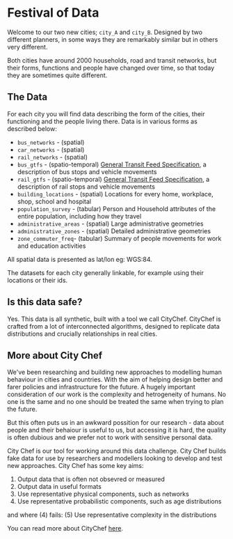 # Festival of Data

Welcome to our two new cities; `city_A` and `city_B`. Designed by two different planners, in some ways they are remarkably similar but in others very different.

Both cities have around 2000 households, road and transit networks, but their forms, functions and people have changed over time, so that today they are sometimes quite different.

## The Data

For each city you will find data describing the form of the cities, their functioning and the people living there. Data is in various forms as described below:

* `bus_networks` - (spatial)
* `car_networks` - (spatial)
* `rail_networks` - (spatial)
* `bus_gtfs` - (spatio-temporal) [General Transit Feed Specification](https://developers.google.com/transit/gtfs), a description of bus stops and vehicle movements
* `rail_gtfs` - (spatio-temporal) [General Transit Feed Specification](https://developers.google.com/transit/gtfs), a description of rail stops and vehicle movements
* `building_locations` - (spatial) Locations for every home, workplace, shop, school and hospital
* `population_survey` - (tabular) Person and Household attributes of the entire population, including how they travel
* `administrative_areas` - (spatial) Large administrative geometries
* `administrative_zones` - (spatial) Detailed administrative geometries
* `zone_commuter_freq`- (tabular) Summary of people movements for work and education activities

All spatial data is presented as lat/lon eg: WGS:84.

The datasets for each city generally linkable, for example using their locations or their ids.

## Is this data safe?

Yes. This data is all synthetic, built with a tool we call CityChef. CityChef is crafted from a lot of interconnected algorithms, designed to replicate data distributions and crucially relationships in real cities.

## More about City Chef

We've been researching and building new approaches to modelling human behaviour in cities and countries. With the aim of helping design better and farer policies and infrastructure for the future. A hugely important consideration of our work is the complexity and hetrogeneity of humans. No one is the same and no one should be treated the same when trying to plan the future.

But this often puts us in an awkward possition for our research - data about people and their behaiour is useful to us, but accessing it is hard, the quality is often dubious and we prefer not to work with sensitive personal data.

City Chef is our tool for working around this data challenge. City Chef builds fake data for use by researchers and modellers looking to develop and test new approaches. City Chef has some key aims:

1. Output data that is often not obsevred or measured
2. Output data in useful formats
3. Use representative physical components, such as networks
4. Use representative probabilistic components, such as age distributions

and where (4) fails: (5) Use representative complexity in the distributions

You can read more about CityChef [here](https://medium.com/arupcitymodelling/def-city-chef-a72326cceddb).
